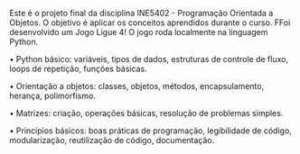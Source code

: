 Este é o projeto final da disciplina INE5402 - Programação Orientada a Objetos. O objetivo é aplicar os conceitos aprendidos durante o curso. FFoi desenvolvido um Jogo Ligue 4! O jogo roda localmente na linguagem Python.

• Python básico: variáveis, tipos de dados, estruturas de controle de fluxo, loops de repetição, funções básicas.

• Orientação a objetos: classes, objetos, métodos, encapsulamento, herança, polimorfismo.

• Matrizes: criação, operações básicas, resolução de problemas simples.

• Princípios básicos: boas práticas de programação, legibilidade de código, modularização, reutilização de código, documentação.
